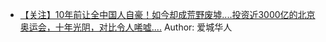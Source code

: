 - [【关注】10年前让全中国人自豪！如今却成荒野废墟....投资近3000亿的北京奥运会，十年光阴，对比令人唏嘘....](http://wechatscope.jmsc.hku.hk:8000/html?fn=gh_79ddf4ffac70_2018-08-08_2651941786_Db4fhAMJKI.y.tar.gz)
Author: 爱城华人
